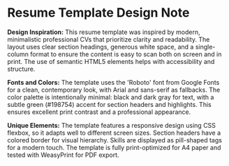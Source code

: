 # Resume Template Design Note

**Design Inspiration:**
This resume template was inspired by modern, minimalistic professional CVs that prioritize clarity and readability. The layout uses clear section headings, generous white space, and a single-column format to ensure the content is easy to scan both on screen and in print. The use of semantic HTML5 elements helps with accessibility and structure.

**Fonts and Colors:**
The template uses the 'Roboto' font from Google Fonts for a clean, contemporary look, with Arial and sans-serif as fallbacks. The color palette is intentionally minimal: black and dark gray for text, with a subtle green (#198754) accent for section headers and highlights. This ensures excellent print contrast and a professional appearance.

**Unique Elements:**
The template features a responsive design using CSS flexbox, so it adapts well to different screen sizes. Section headers have a colored border for visual hierarchy. Skills are displayed as pill-shaped tags for a modern touch. The template is fully print-optimized for A4 paper and tested with WeasyPrint for PDF export. 